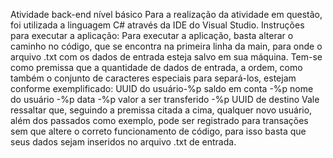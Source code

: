 Atividade back-end nível básico
Para a realização da atividade em questão, foi utilizada a linguagem C# através da IDE do Visual Studio.
Instruções para executar a aplicação:
Para executar a aplicação, basta alterar o caminho no código, que se encontra na primeira linha da main, para onde o arquivo .txt com os dados de entrada esteja salvo em sua máquina.
Tem-se como premissa que a quantidade de dados de entrada, a ordem, como também o conjunto de caracteres especiais para separá-los, estejam conforme exemplificado:
UUID do usuário-%p saldo em conta -%p nome do usuário -%p data -%p valor a ser transferido -%p UUID de destino
Vale ressaltar que, seguindo a premissa citada a cima, qualquer novo usuário, além dos passados como exemplo, pode ser registrado para transações sem que altere o correto funcionamento de código, para isso basta que seus dados sejam inseridos no arquivo .txt de entrada.
